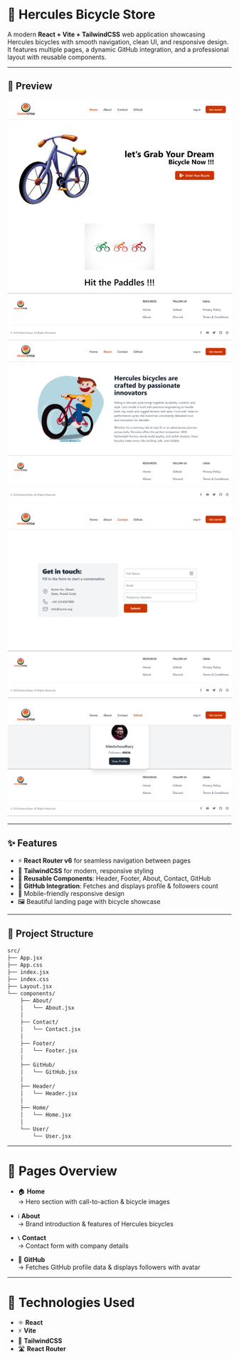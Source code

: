 # 🚴 Hercules Bicycle Store

A modern **React + Vite + TailwindCSS** web application showcasing Hercules bicycles with smooth navigation, clean UI, and responsive design.  
It features multiple pages, a dynamic GitHub integration, and a professional layout with reusable components.

---

## 📸 Preview

![App Screenshot](public/Home_page.png)
![App Screenshot](public/About_page.png)
![App Screenshot](public/Contact_page.png)
![App Screenshot](public/localhost_5173_github.png)

---

## ✨ Features

- ⚡ **React Router v6** for seamless navigation between pages  
- 🎨 **TailwindCSS** for modern, responsive styling  
- 🧩 **Reusable Components**: Header, Footer, About, Contact, GitHub  
- 👤 **GitHub Integration**: Fetches and displays profile & followers count  
- 📱 Mobile-friendly responsive design  
- 🖼️ Beautiful landing page with bicycle showcase  

---

## 📂 Project Structure


```
src/
├── App.jsx
├── App.css
├── index.jsx
├── index.css
├── Layout.jsx
└── components/
    ├── About/
    │   └── About.jsx
    │
    ├── Contact/
    │   └── Contact.jsx
    │
    ├── Footer/
    │   └── Footer.jsx
    │
    ├── GitHub/
    │   └── GitHub.jsx
    │
    ├── Header/
    │   └── Header.jsx
    │
    ├── Home/
    │   └── Home.jsx
    │
    └── User/
        └── User.jsx

```
---
# 🚀 Pages Overview

- 🏠 **Home**  
  → Hero section with call-to-action & bicycle images  

- ℹ️ **About**  
  → Brand introduction & features of Hercules bicycles  

- 📞 **Contact**  
  → Contact form with company details  

- 🐙 **GitHub**  
  → Fetches GitHub profile data & displays followers with avatar  

---

# 🔧 Technologies Used

- ⚛️ **React**  
- ⚡ **Vite**  
- 🎨 **TailwindCSS**  
- 🛣️ **React Router**  
